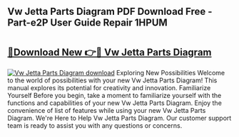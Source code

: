 ## Vw Jetta Parts Diagram PDF Download Free - Part-e2P User Guide Repair 1HPUM

# <h2><a href="http://dflgsj4.blite.top/?on=Vw+Jetta+Parts+Diagram">🔗Download New 👉🔴 Vw Jetta Parts Diagram</a></h2>

[![Vw Jetta Parts Diagram download](https://i.imgur.com/lujVjoI.png)](http://dflgsj4.blite.top/?on=Vw+Jetta+Parts+Diagram)
Exploring New Possibilities Welcome to the world of possibilities with your new Vw Jetta Parts Diagram! This manual explores its potential for creativity and innovation. Familiarize Yourself Before you begin, take a moment to familiarize yourself with the functions and capabilities of your new Vw Jetta Parts Diagram. Enjoy the convenience of list of features while using your new Vw Jetta Parts Diagram. We're Here to Help Vw Jetta Parts Diagram. Our customer support team is ready to assist you with any questions or concerns.
